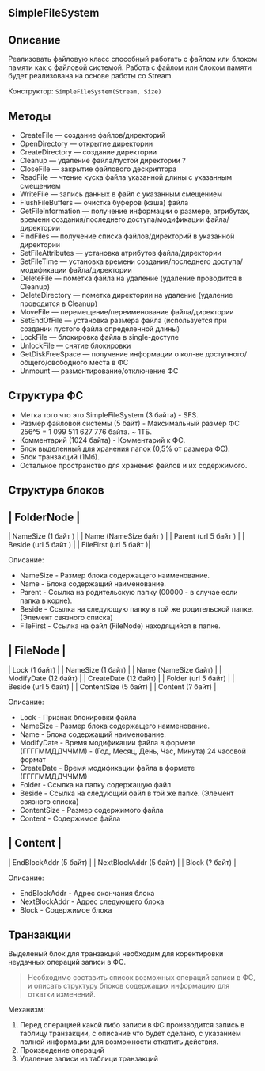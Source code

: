 ## SimpleFileSystem

Описание
---------

Реализовать файловую класс способный работать с файлом или блоком памяти как с файловой системой.
Работа с файлом или блоком памяти будет реализована на основе работы со Stream.

Конструктор: `SimpleFileSystem(Stream, Size)`

Методы
------

* CreateFile — создание файлов/директорий
* OpenDirectory — открытие директории
* CreateDirectory — создание директории
* Cleanup — удаление файла/пустой директории ?
* CloseFile — закрытие файлового дескриптора
* ReadFile — чтение куска файла указанной длины с указанным смещением
* WriteFile — запись данных в файл с указанным смещением
* FlushFileBuffers — очистка буферов (кэша) файла
* GetFileInformation — получение информации о размере, атрибутах, времени создания/последнего доступа/модификации файла/директории
* FindFiles — получение списка файлов/директорий в указанной директории
* SetFileAttributes — установка атрибутов файла/директории
* SetFileTime — установка времени создания/последнего доступа/модификации файла/директории
* DeleteFile — пометка файла на удаление (удаление проводится в Cleanup)
* DeleteDirectory — пометка директории на удаление (удаление проводится в Cleanup)
* MoveFile — перемещение/переименование файла/директории
* SetEndOfFile — установка размера файла (используется при создании пустого файла определенной длины)
* LockFile — блокировка файла в single-доступе
* UnlockFile — снятие блокировки
* GetDiskFreeSpace — получение информации о кол-ве доступного/общего/свободного места в ФС
* Unmount — размонтирование/отключение ФС

Структура ФС
------------
* Метка того что это SimpleFileSystem (3 байта) - SFS.
* Размер файловой системы (5 байт) - Максимальный размер ФС 256^5 = 1 099 511 627 776 байта. ~ 1ТБ.
* Комментарий (1024 байта) - Комментарий к ФС.
* Блок выделенный для хранения папок (0,5% от размера ФС).
* Блок транзакций (1Мб).
* Остальное пространство для хранения файлов и их содержимого.

Структура блоков
----------------

| FolderNode             |
--------------------------
| NameSize (1 байт )     |
| Name (NameSize байт )  |
| Parent (url 5 байт )   |
| Beside (url 5 байт )   |
| FileFirst (url 5 байт )|

Описание:
* NameSize - Размер блока содержащего наименование.
* Name - Блока содержащий наименование.
* Parent - Ссылка на родительскую папку (00000 - в случае если папка в корне).
* Beside - Ссылка на следующую папку в той же родительской папке. (Элемент связного списка)
* FileFirst - Ссылка на файл (FileNode) находящийся в папке.


| FileNode                  |
-----------------------------
| Lock (1 байт)             |
| NameSize (1 байт)         |
| Name (NameSize байт)      |
| ModifyDate (12 байт)      |
| CreateDate (12 байт)      |
| Folder (url 5 байт)       |
| Beside (url 5 байт)       |
| ContentSize (5 байт)      |
| Content (? байт)          |

Описание:
* Lock - Признак блокировки файла
* NameSize - Размер блока содержащего наименование.
* Name - Блока содержащий наименование.
* ModifyDate - Время модификации файла в формете (ГГГГММДДЧЧММ) - (Год, Месяц, День, Час, Минута) 24 часовой формат
* CreateDate - Время модификации файла в формете (ГГГГММДДЧЧММ)
* Folder - Ссылка на папку содержащую файл
* Beside - Ссылка на следующий файл в той же папке. (Элемент связного списка)
* ContentSize - Размер содержимого файла
* Content - Содержимое файла

|  Content               |
--------------------------
| EndBlockAddr (5 байт)  |
| NextBlockAddr (5 байт) |
| Block (? байт)         |

Описание:
* EndBlockAddr - Адрес окончания блока
* NextBlockAddr - Адрес следующего блока
* Block - Содержимое блока
 

Транзакции
----------
Выделеный блок для транзакций необходим для коректировки неудачных операций записи в ФС.
> Необходимо составить список возможных операций записи в ФС, и описать структуру блоков содержащих информацию для откатки изменений.

Механизм:

1. Перед операцией какой либо записи в ФС производится запись в таблицу транзакции, с описание что будет сделано, с указанием полной информации для возможности откатить действия.
2. Произведение операций
3. Удаление записи из таблици транзакций

